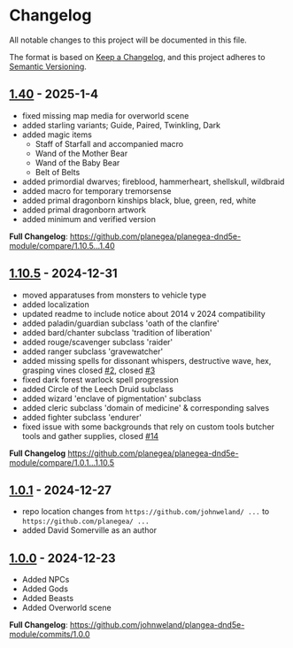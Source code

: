 # Changelog

All notable changes to this project will be documented in this file.

The format is based on [Keep a Changelog](https://keepachangelog.com/en/1.0.0/),
and this project adheres to [Semantic Versioning](https://semver.org/spec/v2.0.0.html).

## [1.40](https://github.com/planegea/planegea-dnd5e-module/releases/tag/1.40) - 2025-1-4
- fixed missing map media for overworld scene
- added starling variants; Guide, Paired, Twinkling, Dark
- added magic items
  - Staff of Starfall and accompanied macro
  - Wand of the Mother Bear
  - Wand of the Baby Bear
  - Belt of Belts
- added primordial dwarves; fireblood, hammerheart, shellskull, wildbraid
- added macro for temporary tremorsense
- added primal dragonborn kinships black, blue, green, red, white
- added primal dragonborn artwork
- added minimum and verified version


**Full Changelog**: https://github.com/planegea/planegea-dnd5e-module/compare/1.10.5...1.40

## [1.10.5](https://github.com/planegea/planegea-dnd5e-module/releases/tag/1.10.5) - 2024-12-31
- moved apparatuses from monsters to vehicle type
- added localization
- updated readme to include notice about 2014 v 2024 compatibility
- added paladin/guardian subclass 'oath of the clanfire'
- added bard/chanter subclass 'tradition of liberation'
- added rouge/scavenger subclass 'raider'
- added ranger subclass 'gravewatcher'
- added missing spells for dissonant whispers, destructive wave, hex, grasping vines closed [#2](https://github.com/planegea/planegea-dnd5e-module/issues/2), closed [#3](https://github.com/planegea/planegea-dnd5e-module/issues/3)
- fixed dark forest warlock spell progression
- added Circle of the Leech Druid subclass
- added wizard 'enclave of pigmentation' subclass
- added cleric subclass 'domain of medicine' & corresponding salves
- added fighter subclass 'endurer'
- fixed issue with some backgrounds that rely on custom tools butcher tools and gather supplies, closed [#14](https://github.com/planegea/planegea-dnd5e-module/issues/14)

**Full Changelog** https://github.com/planegea/planegea-dnd5e-module/compare/1.0.1...1.10.5


## [1.0.1](https://github.com/planegea/planegea-dnd5e-module/releases/tag/1.0.1) - 2024-12-27
- repo location changes from `https://github.com/johnweland/ ...` to `https://github.com/planegea/ ...`
- added David Somerville as an author


## [1.0.0](https://github.com/planegea/planegea-dnd5e-module/releases/tag/1.0.0) - 2024-12-23
- Added NPCs
- Added Gods
- Added Beasts
- Added Overworld scene

**Full Changelog**: https://github.com/johnweland/plangea-dnd5e-module/commits/1.0.0
